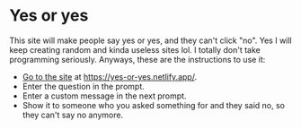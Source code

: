 # Yes or yes

This site will make people say yes or yes, and they can't click "no". Yes I will keep creating random and kinda useless sites lol.
I totally don't take programming seriously. Anyways, these are the instructions to use it:

- [Go to the site]("https://yes-or-yes.netlify.app/") at https://yes-or-yes.netlify.app/.
- Enter the question in the prompt.
- Enter a custom message in the next prompt.
- Show it to someone who you asked something for and they said no, so they can't say no anymore.
